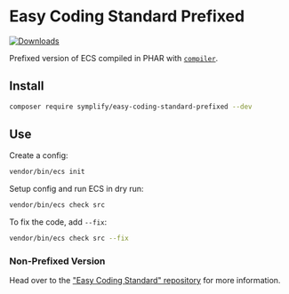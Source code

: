 # Easy Coding Standard Prefixed

[![Downloads](https://img.shields.io/packagist/dt/symplify/easy-coding-standard-prefixed.svg?style=flat-square)](https://packagist.org/packages/symplify/easy-coding-standard-prefixed)

Prefixed version of ECS compiled in PHAR with [`compiler`](https://github.com/Symplify/Symplify/tree/master/packages/easy-coding-standard/compiler).

## Install

```bash
composer require symplify/easy-coding-standard-prefixed --dev
```

## Use

Create a config:

```bash
vendor/bin/ecs init
```

Setup config and run ECS in dry run:

```bash
vendor/bin/ecs check src 
```

To fix the code, add `--fix`:

```bash
vendor/bin/ecs check src --fix
```

### Non-Prefixed Version

Head over to the ["Easy Coding Standard" repository](https://github.com/symplify/easy-coding-standard) for more information.
